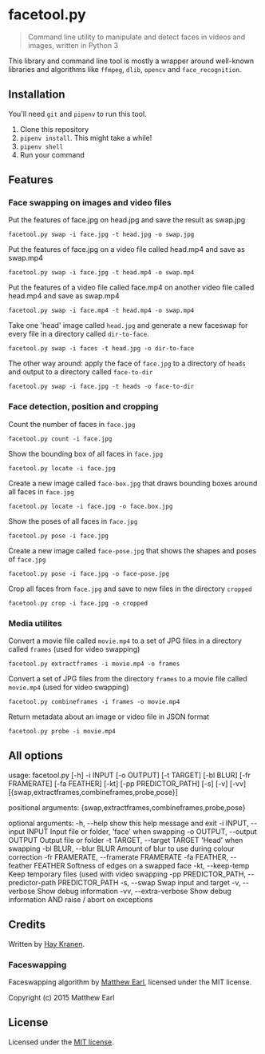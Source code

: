 # facetool.py
> Command line utility to manipulate and detect faces in videos and images, written in Python 3

This library and command line tool is mostly a wrapper around well-known libraries and algorithms like `ffmpeg`, `dlib`, `opencv` and `face_recognition`.

## Installation

You'll need `git` and `pipenv` to run this tool.

1. Clone this repository
2. `pipenv install`. This might take a while!
3. `pipenv shell`
4. Run your command

## Features

### Face swapping on images and video files

Put the features of face.jpg on head.jpg and save the result as swap.jpg

    facetool.py swap -i face.jpg -t head.jpg -o swap.jpg

Put the features of face.jpg on a video file called head.mp4 and save as swap.mp4

    facetool.py swap -i face.jpg -t head.mp4 -o swap.mp4

Put the features of a video file called face.mp4 on another video file called head.mp4 and save as swap.mp4

    facetool.py swap -i face.mp4 -t head.mp4 -o swap.mp4

Take one 'head' image called `head.jpg` and generate a new faceswap for every file in a directory called `dir-to-face`.

    facetool.py swap -i faces -t head.jpg -o dir-to-face

The other way around: apply the face of `face.jpg` to a directory of `heads` and output to a directory called `face-to-dir`

    facetool.py swap -i face.jpg -t heads -o face-to-dir

### Face detection, position and cropping

Count the number of faces in `face.jpg`

    facetool.py count -i face.jpg

Show the bounding box of all faces in `face.jpg`

    facetool.py locate -i face.jpg

Create a new image called `face-box.jpg` that draws bounding boxes around all faces in `face.jpg`

    facetool.py locate -i face.jpg -o face.box.jpg

Show the poses of all faces in `face.jpg`

    facetool.py pose -i face.jpg

Create a new image called `face-pose.jpg` that shows the shapes and poses of `face.jpg`

    facetool.py pose -i face.jpg -o face-pose.jpg

Crop all faces from `face.jpg` and save to new files in the directory `cropped`

    facetool.py crop -i face.jpg -o cropped

### Media utilites
Convert a movie file called `movie.mp4` to a set of JPG files in a directory called `frames` (used for video swapping)

    facetool.py extractframes -i movie.mp4 -o frames

Convert a set of JPG files from the directory `frames` to a movie file called `movie.mp4` (used for video swapping)

    facetool.py combineframes -i frames -o movie.mp4

Return metadata about an image or video file in JSON format

    facetool.py probe -i movie.mp4

## All options

  usage: facetool.py [-h] -i INPUT [-o OUTPUT] [-t TARGET] [-bl BLUR]
                     [-fr FRAMERATE] [-fa FEATHER] [-kt] [-pp PREDICTOR_PATH]
                     [-s] [-v] [-vv]
                     [{swap,extractframes,combineframes,probe,pose}]

  positional arguments:
    {swap,extractframes,combineframes,probe,pose}

  optional arguments:
    -h, --help            show this help message and exit
    -i INPUT, --input INPUT
                          Input file or folder, 'face' when swapping
    -o OUTPUT, --output OUTPUT
                          Output file or folder
    -t TARGET, --target TARGET
                          'Head' when swapping
    -bl BLUR, --blur BLUR
                          Amount of blur to use during colour correction
    -fr FRAMERATE, --framerate FRAMERATE
    -fa FEATHER, --feather FEATHER
                          Softness of edges on a swapped face
    -kt, --keep-temp      Keep temporary files (used with video swapping
    -pp PREDICTOR_PATH, --predictor-path PREDICTOR_PATH
    -s, --swap            Swap input and target
    -v, --verbose         Show debug information
    -vv, --extra-verbose  Show debug information AND raise / abort on exceptions

## Credits
Written by [Hay Kranen](https://www.haykranen.nl).

### Faceswapping
Faceswapping algorithm by [Matthew Earl](http://matthewearl.github.io/2015/07/28/switching-eds-with-python/), licensed under the MIT license.

Copyright (c) 2015 Matthew Earl

## License
Licensed under the [MIT license](https://opensource.org/licenses/MIT).